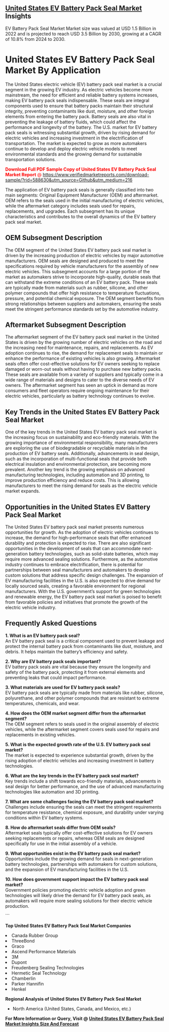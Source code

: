 <h2><a href="https://www.verifiedmarketreports.com/download-sample/?rid=588630&amp;utm_source=Github&amp;utm_medium=216" target="_blank">United States EV Battery Pack Seal Market</a> Insights</h2><p>EV Battery Pack Seal Market Market size was valued at USD 1.5 Billion in 2022 and is projected to reach USD 3.5 Billion by 2030, growing at a CAGR of 10.8% from 2024 to 2030.</p><p><h1>United States EV Battery Pack Seal Market By Application</h1><p>The United States electric vehicle (EV) battery pack seal market is a crucial segment in the growing EV industry. As electric vehicles become more mainstream, the need for efficient and reliable battery systems increases, making EV battery pack seals indispensable. These seals are integral components used to ensure that battery packs maintain their structural integrity, preventing contaminants like dust, moisture, and other foreign elements from entering the battery pack. Battery seals are also vital in preventing the leakage of battery fluids, which could affect the performance and longevity of the battery. The U.S. market for EV battery pack seals is witnessing substantial growth, driven by rising demand for electric vehicles and increasing investment in the electrification of transportation. The market is expected to grow as more automakers continue to develop and deploy electric vehicle models to meet environmental standards and the growing demand for sustainable transportation solutions.<p><span class=""><span style="color: #ff0000;"><strong>Download Full PDF Sample Copy of United States EV Battery Pack Seal Market Report</strong> @ </span><a href="https://www.verifiedmarketreports.com/download-sample/?rid=588630&amp;utm_source=Github&amp;utm_medium=216" target="_blank">https://www.verifiedmarketreports.com/download-sample/?rid=588630&amp;utm_source=Github&amp;utm_medium=216</a></span></p>The application of EV battery pack seals is generally classified into two main segments: Original Equipment Manufacturer (OEM) and aftermarket. OEM refers to the seals used in the initial manufacturing of electric vehicles, while the aftermarket category includes seals used for repairs, replacements, and upgrades. Each subsegment has its unique characteristics and contributes to the overall dynamics of the EV battery pack seal market.<h2>OEM Subsegment Description</h2><p>The OEM segment of the United States EV battery pack seal market is driven by the increasing production of electric vehicles by major automotive manufacturers. OEM seals are designed and produced to meet the specifications required by vehicle manufacturers for the assembly of new electric vehicles. This subsegment accounts for a large portion of the market as automakers strive to incorporate high-quality, durable seals that can withstand the extreme conditions of an EV battery pack. These seals are typically made from materials such as rubber, silicone, and other polymer compounds that offer high resistance to temperature fluctuations, pressure, and potential chemical exposure. The OEM segment benefits from strong relationships between suppliers and automakers, ensuring the seals meet the stringent performance standards set by the automotive industry.<h2>Aftermarket Subsegment Description</h2><p>The aftermarket segment of the EV battery pack seal market in the United States is driven by the growing number of electric vehicles on the road and the increasing need for maintenance, repairs, and replacements. As EV adoption continues to rise, the demand for replacement seals to maintain or enhance the performance of existing vehicles is also growing. Aftermarket seals often offer cost-effective solutions for EV owners seeking to replace damaged or worn-out seals without having to purchase new battery packs. These seals are available from a variety of suppliers and typically come in a wide range of materials and designs to cater to the diverse needs of EV owners. The aftermarket segment has seen an uptick in demand as more consumers and fleet operators require ongoing maintenance for their electric vehicles, particularly as battery technology continues to evolve.<h2>Key Trends in the United States EV Battery Pack Seal Market</h2><p>One of the key trends in the United States EV battery pack seal market is the increasing focus on sustainability and eco-friendly materials. With the growing importance of environmental responsibility, many manufacturers are exploring the use of biodegradable or recyclable materials in the production of EV battery seals. Additionally, advancements in seal design, such as the incorporation of multi-functional seals that provide both electrical insulation and environmental protection, are becoming more prevalent. Another key trend is the growing emphasis on advanced manufacturing technologies, including automation and 3D printing, to improve production efficiency and reduce costs. This is allowing manufacturers to meet the rising demand for seals as the electric vehicle market expands.</p><h2>Opportunities in the United States EV Battery Pack Seal Market</h2><p>The United States EV battery pack seal market presents numerous opportunities for growth. As the adoption of electric vehicles continues to increase, the demand for high-performance seals that offer enhanced durability and protection is expected to rise. There are also significant opportunities in the development of seals that can accommodate next-generation battery technologies, such as solid-state batteries, which may require more advanced sealing solutions. Furthermore, as the automotive industry continues to embrace electrification, there is potential for partnerships between seal manufacturers and automakers to develop custom solutions that address specific design challenges. The expansion of EV manufacturing facilities in the U.S. is also expected to drive demand for locally sourced seals, creating a favorable environment for regional manufacturers. With the U.S. government’s support for green technologies and renewable energy, the EV battery pack seal market is poised to benefit from favorable policies and initiatives that promote the growth of the electric vehicle industry.</p><h2>Frequently Asked Questions</h2><p><strong>1. What is an EV battery pack seal?</strong><br> An EV battery pack seal is a critical component used to prevent leakage and protect the internal battery pack from contaminants like dust, moisture, and debris. It helps maintain the battery’s efficiency and safety.</p><p><strong>2. Why are EV battery pack seals important?</strong><br> EV battery pack seals are vital because they ensure the longevity and safety of the battery pack, protecting it from external elements and preventing leaks that could impact performance.</p><p><strong>3. What materials are used for EV battery pack seals?</strong><br> EV battery pack seals are typically made from materials like rubber, silicone, polyurethane, and other polymer compounds that are resistant to extreme temperatures, chemicals, and wear.</p><p><strong>4. How does the OEM market segment differ from the aftermarket segment?</strong><br> The OEM segment refers to seals used in the original assembly of electric vehicles, while the aftermarket segment covers seals used for repairs and replacements in existing vehicles.</p><p><strong>5. What is the expected growth rate of the U.S. EV battery pack seal market?</strong><br> The market is expected to experience substantial growth, driven by the rising adoption of electric vehicles and increasing investment in battery technologies.</p><p><strong>6. What are the key trends in the EV battery pack seal market?</strong><br> Key trends include a shift towards eco-friendly materials, advancements in seal design for better performance, and the use of advanced manufacturing technologies like automation and 3D printing.</p><p><strong>7. What are some challenges facing the EV battery pack seal market?</strong><br> Challenges include ensuring the seals can meet the stringent requirements for temperature resistance, chemical exposure, and durability under varying conditions within EV battery systems.</p><p><strong>8. How do aftermarket seals differ from OEM seals?</strong><br> Aftermarket seals typically offer cost-effective solutions for EV owners seeking replacements or repairs, whereas OEM seals are designed specifically for use in the initial assembly of a vehicle.</p><p><strong>9. What opportunities exist in the EV battery pack seal market?</strong><br> Opportunities include the growing demand for seals in next-generation battery technologies, partnerships with automakers for custom solutions, and the expansion of EV manufacturing facilities in the U.S.</p><p><strong>10. How does government support impact the EV battery pack seal market?</strong><br> Government policies promoting electric vehicle adoption and green technologies will likely drive the demand for EV battery pack seals, as automakers will require more sealing solutions for their electric vehicle production.</p>```</p><p><strong>Top United States EV Battery Pack Seal Market Companies</strong></p><div data-test-id=""><p><li>Canada Rubber Group</li><li> ThreeBond</li><li> Graco</li><li> Ascend Performance Materials</li><li> 3M</li><li> Dupont</li><li> Freudenberg Sealing Technologies</li><li> Hermetic Seal Technology</li><li> Chamberlin</li><li> Parker Hannifin</li><li> Henkel</li></p><div><strong>Regional Analysis of&nbsp;United States EV Battery Pack Seal Market</strong></div><ul><li dir="ltr"><p dir="ltr">North America&nbsp;(United States, Canada, and Mexico, etc.)</p></li></ul><p><strong>For More Information or Query, Visit @&nbsp;</strong><strong><a href="https://www.verifiedmarketreports.com/product/ev-battery-pack-seal-market/?utm_source=Github&amp;utm_medium=216" target="_blank">United States EV Battery Pack Seal Market Insights Size And Forecast</a></strong></p></div>
